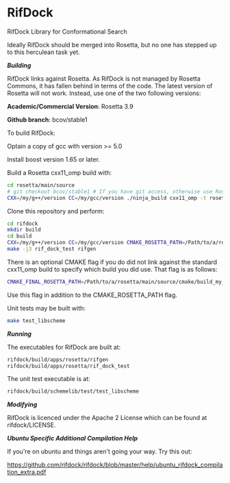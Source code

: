 # RifDock
RifDock Library for Conformational Search

Ideally RifDock should be merged into Rosetta, but no one has stepped up to this herculean task yet.

***Building***

RifDock links against Rosetta. As RifDock is not managed by Rosetta Commons, it has fallen behind in terms of the code. The latest version of Rosetta will not work. Instead, use one of the two following versions:

<b>Academic/Commercial Version</b>: Rosetta 3.9

<b>Github branch</b>: bcov/stable1

To build RifDock:

Optain a copy of gcc with version >= 5.0

Install boost version 1.65 or later.

Build a Rosetta cxx11_omp build with:  
```bash
cd rosetta/main/source
# git checkout bcov/stable1 # If you have git access, otherwise use Rosetta 3.9
CXX=/my/g++/version CC=/my/gcc/version ./ninja_build cxx11_omp -t rosetta_scripts -remake  
```

Clone this repository and perform:  
```bash
cd rifdock  
mkdir build  
cd build  
CXX=/my/g++/version CC=/my/gcc/version CMAKE_ROSETTA_PATH=/Path/to/a/rosetta/main cmake .. -DCMAKE_BUILD_TYPE=Release  
make -j3 rif_dock_test rifgen  
```

There is an optional CMAKE flag if you do did not link against the standard cxx11_omp build to specify which build you did use. That flag is as follows:  
```bash
CMAKE_FINAL_ROSETTA_PATH=/Path/to/a/rosetta/main/source/cmake/build_my_custom_build_type  
```

Use this flag in addition to the CMAKE_ROSETTA_PATH flag.

Unit tests may be built with:  
```bash
make test_libscheme  
```

***Running***

The executables for RifDock are built at:  
```bash
rifdock/build/apps/rosetta/rifgen  
rifdock/build/apps/rosetta/rif_dock_test  
```

The unit test executable is at:  
```bash
rifdock/build/schemelib/test/test_libscheme  
```


***Modifying***

RifDock is licenced under the Apache 2 License which can be found at rifdock/LICENSE.



***Ubuntu Specific Additional Compilation Help***

If you're on ubuntu and things aren't going your way. Try this out:

https://github.com/rifdock/rifdock/blob/master/help/ubuntu_rifdock_compilation_extra.pdf
